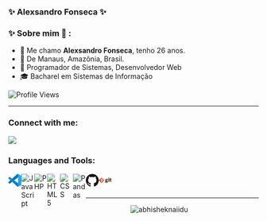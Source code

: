 ### ✨ Alexsandro Fonseca ✨

### ✨ Sobre mim 🔭 : 
- 💬 Me chamo **Alexsandro Fonseca**, tenho 26 anos.
- 📌  De Manaus, Amazônia, Brasil.
- 💼 Programador de Sistemas, Desenvolvedor Web
- 🎓 Bacharel em Sistemas de Informação



![Profile Views](http://estruyf-github.azurewebsites.net/api/VisitorHit?user=AlexWside&repo=LucasGooes&countColorcountColor)
<hr>
             
       

### Connect with me:

[<img align="left" width="22px" src="https://img.icons8.com/color/26/000000/linkedin.svg" />](https://www.linkedin.com/in/alexsandro-a-fonseca)



<br />

### Languages and Tools:

<img align="left" alt="visual studio code" width="26px" src="https://raw.githubusercontent.com/github/explore/80688e429a7d4ef2fca1e82350fe8e3517d3494d/topics/visual-studio-code/visual-studio-code.png" />

<img align="left" alt="JavaScript" width="26px" src="https://img.icons8.com/color/26/000000/javascript.png" />

<img align="left" alt="PHP" width="26px" src="https://img.icons8.com/color/26/000000/php.png" />

<img align="left" alt="HTML5" width="26px" src="https://img.icons8.com/color/26/000000/html-5--v2.png" />

<img align="left" alt="CSS" width="26px" src="https://img.icons8.com/color/26/000000/css3.png" />

<img align="left" alt="Pandas" width="26px" src="https://cdn.jsdelivr.net/npm/simple-icons@3.4.0/icons/mysql.svg" />

<img align="left" alt="GitHub" width="26px" src="https://raw.githubusercontent.com/github/explore/78df643247d429f6cc873026c0622819ad797942/topics/github/github.png" />

<img align="left" alt="Git" width="26px" src="https://raw.githubusercontent.com/github/explore/80688e429a7d4ef2fca1e82350fe8e3517d3494d/topics/git/git.png" />

<br />
<br />

---

<p align="center"> <img src="https://github-readme-stats.vercel.app/api?username=AlexWside&show_icons=true&theme=gotham" alt="abhisheknaiidu" />


[linkedin]: www.linkedin.com/in/alexsandro-a-fonseca
